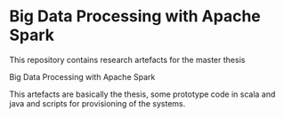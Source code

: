 Big Data Processing with Apache Spark
=====================================

This repository contains research artefacts for the master thesis

Big Data Processing with Apache Spark

This artefacts are basically the thesis, some prototype code in scala and java and scripts
for provisioning of the systems.



